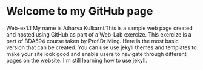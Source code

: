 #                     Welcome to my GitHub page
Web-ex1.1
My name is Atharva Kulkarni.This is a sample web page created and hosted using GitHub as part of a Web-Lab exercize. This exercize is a part of BDA594 course taken by Prof.Dr Ming.
Here is the most basic version that can be created. You can use use jekyll themes and templates to make your site look good and enable users to navigate through different pages on the website. I'm still learning how to use jekyll.
